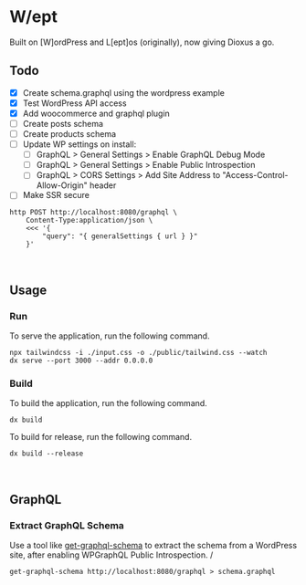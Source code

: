 # W/ept

Built on  [W]ordPress and L[ept]os (originally), now giving Dioxus a go.
<br>

## Todo
- [x] Create schema.graphql using the wordpress example
- [x] Test WordPress API access
- [x] Add woocommerce and graphql plugin
- [ ] Create posts schema
- [ ] Create products schema
- [ ] Update WP settings on install:
    - [ ] GraphQL > General Settings > Enable GraphQL Debug Mode
    - [ ] GraphQL > General Settings > Enable Public Introspection
    - [ ] GraphQL > CORS Settings > Add Site Address to "Access-Control-Allow-Origin" header
- [ ] Make SSR secure

```shell
http POST http://localhost:8080/graphql \
    Content-Type:application/json \
    <<< '{
        "query": "{ generalSettings { url } }"
    }'
```
<br>

## Usage

### Run

To serve the application, run the following command.  

```shell
npx tailwindcss -i ./input.css -o ./public/tailwind.css --watch
dx serve --port 3000 --addr 0.0.0.0
```

### Build

To build the application, run the following command.  

```shell
dx build
```

To build for release, run the following command.  

```shell
dx build --release
```
<br>

## GraphQL

### Extract GraphQL Schema

Use a tool like [get-graphql-schema](https://github.com/prisma-labs/get-graphql-schema) to extract the schema from a WordPress site, after enabling WPGraphQL Public Introspection.  /

```shell
get-graphql-schema http://localhost:8080/graphql > schema.graphql
```
<br>
